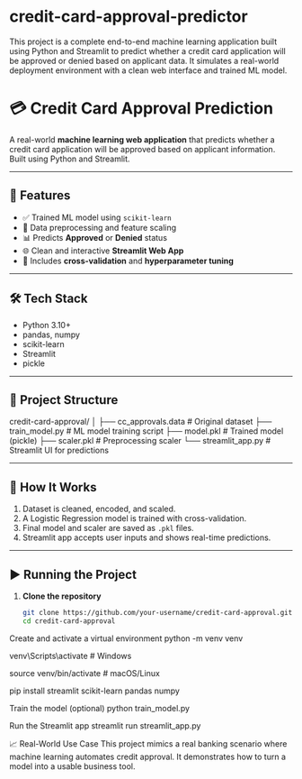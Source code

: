 # credit-card-approval-predictor
This project is a complete end-to-end machine learning application built using Python and Streamlit to predict whether a credit card application will be approved or denied based on applicant data. It simulates a real-world deployment environment with a clean web interface and trained ML model.

# 💳 Credit Card Approval Prediction

A real-world **machine learning web application** that predicts whether a credit card application will be approved based on applicant information. Built using Python and Streamlit.

---

## 🚀 Features

- ✅ Trained ML model using `scikit-learn`
- 🧠 Data preprocessing and feature scaling
- 📊 Predicts **Approved** or **Denied** status
- 🌐 Clean and interactive **Streamlit Web App**
- 🔎 Includes **cross-validation** and **hyperparameter tuning**

---

## 🛠️ Tech Stack

- Python 3.10+
- pandas, numpy
- scikit-learn
- Streamlit
- pickle

---

## 📁 Project Structure

credit-card-approval/
│
├── cc_approvals.data # Original dataset
├── train_model.py # ML model training script
├── model.pkl # Trained model (pickle)
├── scaler.pkl # Preprocessing scaler
└── streamlit_app.py # Streamlit UI for predictions



---

## 🧠 How It Works

1. Dataset is cleaned, encoded, and scaled.
2. A Logistic Regression model is trained with cross-validation.
3. Final model and scaler are saved as `.pkl` files.
4. Streamlit app accepts user inputs and shows real-time predictions.

---

## ▶️ Running the Project

1. **Clone the repository**

   ```bash
   git clone https://github.com/your-username/credit-card-approval.git
   cd credit-card-approval
   
Create and activate a virtual environment
python -m venv venv

venv\Scripts\activate  # Windows

source venv/bin/activate  # macOS/Linux

pip install streamlit scikit-learn pandas numpy

Train the model (optional)
python train_model.py

Run the Streamlit app
streamlit run streamlit_app.py

📈 Real-World Use Case
This project mimics a real banking scenario where machine learning automates credit approval. It demonstrates how to turn a model into a usable business tool.
